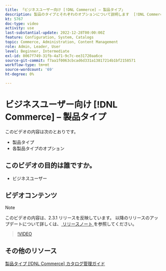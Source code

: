 ```yaml
---
title: 「ビジネスユーザー向け [!DNL Commerce] – 製品タイプ」
description: 製品のタイプとそれぞれのオプションについて説明します  [!DNL Commerce]
kt: 5767
doc-type: video
activity: use
last-substantial-update: 2022-12-28T00:00:00Z
feature: Configuration, System, Catalogs
topic: Commerce, Administration, Content Management
role: Admin, Leader, User
level: Beginner, Intermediate
exl-id: 8067f749-31fb-4a71-9c7c-ee31720aa6ce
source-git-commit: f7aa1f0063cbcad6d331a13817214b1bf2158571
workflow-type: tm+mt
source-wordcount: '69'
ht-degree: 0%

---
```


# ビジネスユーザー向け [!DNL Commerce] – 製品タイプ

このビデオの内容は次のとおりです。

- 製品タイプ
- 各製品タイプのオプション

## このビデオの目的は誰ですか。

- ビジネスユーザー

## ビデオコンテンツ

>[!NOTE]
>
>このビデオの内容は、2.3.1 リリースを反映しています。 以降のリリースのアップデートについて詳しくは、[ リリースノート ](https://experienceleague.adobe.com/docs/commerce-operations/release/notes/overview.html) を参照してください。

>[!VIDEO](https://video.tv.adobe.com/v/35952?quality=12&learn=on)

## その他のリソース

[ 製品タイプ  [!DNL Commerce]  カタログ管理ガイド ](https://experienceleague.adobe.com/docs/commerce-admin/catalog/products/product-create.html#product-types)
